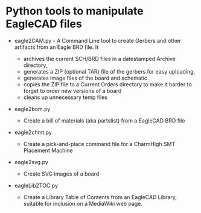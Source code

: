 
Python tools to manipulate EagleCAD files
=========================================


*	eagle2CAM.py    - A Command Line tool to create Gerbers and other artifacts from an Eagle BRD file.  It
    * archives the current SCH/BRD files in a datestamped Archive directory,
    * generates a ZIP (optional TAR) file of the gerbers for easy uploading,
    * generates image files of the board and schematic
    * copies the ZIP file to a Current Orders directory to make it harder to forget to order new versions of a board
    * cleans up unnecessary temp files

*	eagle2bom.py
    * Create a bill of materials (aka partslist) from a EagleCAD BRD file

*	eagle2chmt.py
    * Create a pick-and-place command file for a CharmHigh SMT Placement Machine

*	eagle2svg.py
    * Create SVG images of a board

*	eagleLib2TOC.py
    * Create a Library Table of Contents from an EagleCAD Library, suitable for inclusion on a MediaWiki web page.
